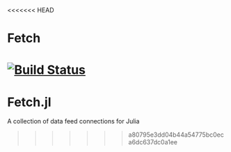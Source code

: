 <<<<<<< HEAD
# Fetch

[![Build Status](https://travis-ci.org/dysonance/Fetch.jl.svg?branch=master)](https://travis-ci.org/dysonance/Fetch.jl)
=======
# Fetch.jl
A collection of data feed connections for Julia
>>>>>>> a80795e3dd04b44a54775bc0eca6dc637dc0a1ee
